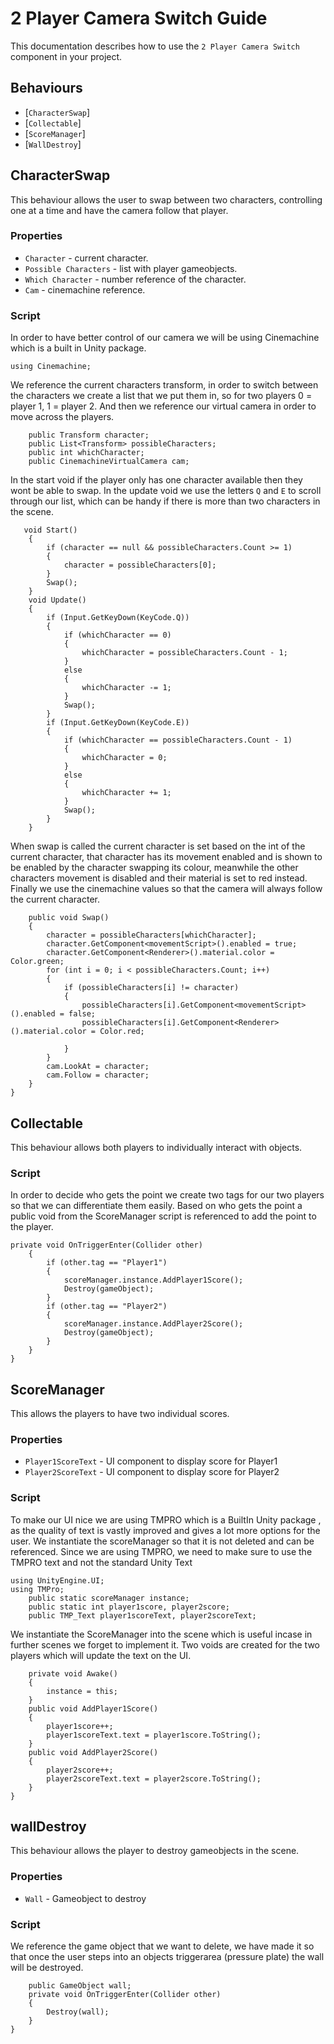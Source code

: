 2 Player Camera Switch Guide
======================

This documentation describes how to use the `2 Player Camera Switch` component in your project.

Behaviours
----------

-   \[`CharacterSwap`\]
-   \[`Collectable`\]
-   \[`ScoreManager`\]
-   \[`WallDestroy`\]

CharacterSwap
------------

This behaviour allows the user to swap between two characters, controlling one at a time and have the camera follow that player.

### Properties

-   `Character` - current character.
-   `Possible Characters` - list with player gameobjects.
-   `Which Character` - number reference of the character.
-   `Cam` - cinemachine reference.

### Script

In order to have better control of our camera we will be using Cinemachine which is a built in Unity package.

```
using Cinemachine;
```

We reference the current characters transform, in order to switch between the characters we create a list that we put them in, so for two players 0 = player 1, 1 = player 2. And then we reference our virtual camera in order to move across the players.

```
    public Transform character;
    public List<Transform> possibleCharacters;
    public int whichCharacter;
    public CinemachineVirtualCamera cam;
``` 

In the start void if the player only has one character available then they wont be able to swap.
In the update void we use the letters `Q` and `E` to scroll through our list, which can be handy if there is more than two characters in the scene.
```    
   void Start()
    {
        if (character == null && possibleCharacters.Count >= 1)
        {
            character = possibleCharacters[0];
        }
        Swap();
    }
    void Update()
    {
        if (Input.GetKeyDown(KeyCode.Q))
        {
            if (whichCharacter == 0)
            {
                whichCharacter = possibleCharacters.Count - 1;
            }
            else
            {
                whichCharacter -= 1;
            }
            Swap();
        }
        if (Input.GetKeyDown(KeyCode.E))
        {
            if (whichCharacter == possibleCharacters.Count - 1)
            {
                whichCharacter = 0;
            }
            else
            {
                whichCharacter += 1;
            }
            Swap();
        }
    }
```    
When swap is called the current character is set based on the int of the current character, that character has its movement enabled and is shown to be enabled by the character swapping its colour, meanwhile the other characters movement is disabled and their material is set to red instead.
Finally we use the cinemachine values so that the camera will always follow the current character.
    
```    
    public void Swap()
    {
        character = possibleCharacters[whichCharacter];
        character.GetComponent<movementScript>().enabled = true;
        character.GetComponent<Renderer>().material.color = Color.green;
        for (int i = 0; i < possibleCharacters.Count; i++)
        {
            if (possibleCharacters[i] != character)
            {
                possibleCharacters[i].GetComponent<movementScript>().enabled = false;
                possibleCharacters[i].GetComponent<Renderer>().material.color = Color.red;

            }
        }
        cam.LookAt = character;
        cam.Follow = character;
    }
}
```


Collectable
--------

This behaviour allows both players to individually interact with objects.

### Script

In order to decide who gets the point we create two tags for our two players so that we can differentiate them easily. Based on who gets the point a public void from the ScoreManager script is referenced to add the point to the player.

```
private void OnTriggerEnter(Collider other)
    {
        if (other.tag == "Player1")
        {
            scoreManager.instance.AddPlayer1Score();
            Destroy(gameObject);
        }
        if (other.tag == "Player2")
        {
            scoreManager.instance.AddPlayer2Score();
            Destroy(gameObject);
        }
    }
}
```


ScoreManager
------------

This allows the players to have two individual scores.
### Properties

-   `Player1ScoreText` - UI component to display score for Player1
-   `Player2ScoreText` - UI component to display score for Player2

### Script

To make our UI nice we are using TMPRO which is a BuiltIn Unity package , as the quality of text is vastly improved and gives a lot more options for the user.
We instantiate the scoreManager so that it is not deleted and can be referenced.
Since we are using TMPRO, we need to make sure to use the TMPRO text and not the standard Unity Text

```
using UnityEngine.UI;
using TMPro;
    public static scoreManager instance;
    public static int player1score, player2score;
    public TMP_Text player1scoreText, player2scoreText;
```    
    
We instantiate the ScoreManager into the scene which is useful incase in further scenes we forget to implement it. Two voids are created for the two players which will update the text on the UI.    
    
```    
    private void Awake()
    {
        instance = this;
    }
    public void AddPlayer1Score()
    {
        player1score++;
        player1scoreText.text = player1score.ToString();
    }
    public void AddPlayer2Score()
    {
        player2score++;
        player2scoreText.text = player2score.ToString();
    }
}
```

wallDestroy
----------

This behaviour allows the player to destroy gameobjects in the scene.

### Properties

-   `Wall` - Gameobject to destroy

### Script

We reference the game object that we want to delete, we have made it so that once the user steps into an objects triggerarea (pressure plate) the wall will be destroyed.
```
    public GameObject wall;
    private void OnTriggerEnter(Collider other)
    {
        Destroy(wall);
    }
}
```
